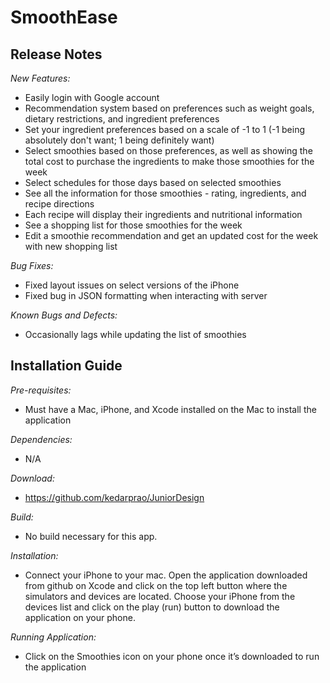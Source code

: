 # SmoothEase

## Release Notes
*New Features:*
* Easily login with Google account
* Recommendation system based on preferences such as weight goals, dietary restrictions, and ingredient preferences
* Set your ingredient preferences based on a scale of -1 to 1 (-1 being absolutely don't want; 1 being definitely want)
* Select smoothies based on those preferences, as well as showing the total cost to purchase the ingredients to make those smoothies for the week
* Select schedules for those days based on selected smoothies
* See all the information for those smoothies - rating, ingredients, and recipe directions
* Each recipe will display their ingredients and nutritional information
* See a shopping list for those smoothies for the week
* Edit a smoothie recommendation and get an updated cost for the week with new shopping list  

*Bug Fixes:*
* Fixed layout issues on select versions of the iPhone
* Fixed bug in JSON formatting when interacting with server  

*Known Bugs and Defects:*
* Occasionally lags while updating the list of smoothies  

## Installation Guide
*Pre-requisites:*
* Must have a Mac, iPhone, and Xcode installed on the Mac to install the application  

*Dependencies:*
* N/A  

*Download:*
* https://github.com/kedarprao/JuniorDesign  

*Build:*
* No build necessary for this app.  

*Installation:*
* Connect your iPhone to your mac. Open the application downloaded from github on Xcode and click on the top left button where the simulators and devices are located. Choose your iPhone from the devices list and click on the play (run) button to download the application on your phone.  

*Running Application:*
* Click on the Smoothies icon on your phone once it’s downloaded to run the application  
